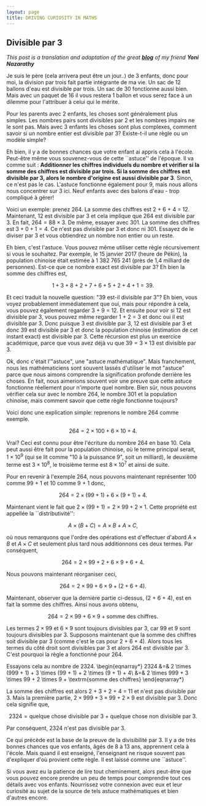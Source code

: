 ```yaml
---
layout: page
title: DRIVING CURIOSITY IN MATHS 
---
```


## Divisible par 3

*This post is a translation and adaptation of the great [**blog**](http://www.oneonepsilon.com/single-post/2017/01/15/Divide-by-Three) of my friend **Yoni Nazarathy***

Je suis le père (cela arrivera peut être un jour..) de 3 enfants, donc pour moi, la division par trois fait partie intégrante de ma vie. Un sac de 12 ballons d'eau est divisible par trois. Un sac de 30 fonctionne aussi bien. Mais avec un paquet de 16 il vous restera 1 ballon et vous serez face à un dilemme pour l'attribuer à celui qui le mérite.

Pour les parents avec 2 enfants, les choses sont généralement plus simples. Les nombres pairs sont divisibles par 2 et les nombres impairs ne le sont pas. Mais avec 3 enfants les choses sont plus complexes, comment savoir si un nombre entier est divisible par 3? Existe-t-il une règle ou un modèle simple?

Eh bien, il y a de bonnes chances que votre enfant ai appris cela à l'école. Peut-être même vous souvenez-vous de cette ``astuce'' de l'époque. Il va comme suit : **Additionner les chiffres individuels du nombre et vérifier si la somme des chiffres est divisible par trois. Si la somme des chiffres est divisible par 3, alors le nombre d'origine est aussi divisible par 3**. Sinon, ce n'est pas le cas. L'astuce fonctionne également pour 9, mais nous allons nous concentrer sur 3 ici. Neuf enfants avec des balons d'eau - trop compliqué à gérer!

Voici un exemple: prenez 264. La somme des chiffres est 2 + 6 + 4 = 12. Maintenant, 12 est divisible par 3 et cela implique que 264 est divisible par 3. En fait, $264 = 88 \times 3$. De même, essayer avec 301. La somme des chiffres est $3 + 0 + 1 = 4$. Ce n'est pas divisible par 3 et donc ni 301. Essayez de le diviser par 3 et vous obtiendrez un nombre non entier ou un reste.

Eh bien, c'est l'astuce. Vous pouvez même utiliser cette règle récursivement si vous le souhaitez. Par exemple, le 15 janvier 2017 (heure de Pékin), la population chinoise était estimée à 1 382 765 241 (près de 1,4 milliard de personnes). Est-ce que ce nombre exact est divisible par 3? Eh bien la somme des chiffres est,

$$1 + 3 + 8 + 2 + 7 + 6 + 5 + 2 + 4 + 1 = 39.$$

Et ceci traduit la nouvelle question: "39 est-il divisible par 3"? Eh bien, vous voyez probablement immédiatement que oui, mais pour répondre à cela, vous pouvez également regarder 3 + 9 = 12. Et ensuite pour voir si 12 est divisible par 3, vous pouvez même regarder 1 + 2 = 3 et donc oui il est divisible par 3. Donc puisque 3 est divisible par 3, 12 est divisible par 3 et donc 39 est divisible par 3 et donc la population chinoise (estimation de cet instant exact) est divisible par 3. Cette récursion est plus un exercice académique, parce que vous avez déjà vu que $39 = 3 \times 13$ est divisible par 3.

Ok, donc c'était l'"astuce", une "astuce mathématique". Mais franchement, nous les mathématiciens sont souvent lassés d'utiliser le mot "astuce" parce que nous aimons comprendre la signification profonde derrière les choses. En fait, nous aimerions souvent voir une preuve que cette astuce fonctionne réellement pour n'importe quel nombre. Bien sûr, nous pouvons vérifier cela sur avec le nombre 264, le nombre 301 et la population chinoise, mais comment savoir que cette règle fonctionne toujours?

Voici donc une explication simple: reprenons le nombre 264 comme exemple.

$$264 = 2 \times 100 + 6 \times 10 + 4.$$

Vrai? Ceci est connu pour être l'écriture du nombre 264 en base 10. Cela peut aussi être fait pour la population chinoise, où le terme principal serait, $1 \times 10^9$ (qui se lit comme "10 à la puissance 9", soit un milliard), le deuxième terme est $3\times 10^8$, le troisième terme est $8 \times 10^7$ et ainsi de suite.

Pour en revenir à l'exemple 264, nous pouvons maintenant représenter 100 comme 99 + 1 et 10 comme 9 + 1 donc,

$$264 = 2 \times (99 + 1) + 6 \times (9 + 1) + 4.$$

Maintenant vient le fait que $2 \times (99 + 1) = 2 \times 99 + 2 \times 1$. Cette propriété est appellée la ``distributivité'':

$$A \times (B + C) = A \times B + A \times C,$$

où nous remarquons que l'ordre des opérations est d'effectuer d'abord $A \times B$ et $A \times C$ et seulement plus tard nous additionnons  ces  deux termes. Par conséquent,

$$264 = 2 \times 99 + 2 + 6 \times 9 + 6 + 4.$$

Nous pouvons maintenant réorganiser ceci,

$$264 = 2 \times 99 + 6 \times 9 + (2 + 6 + 4).$$

Maintenant, observer que la dernière partie ci-dessus, (2 + 6 + 4), est en fait la somme des chiffres. Ainsi nous avons obtenu,

$$264 = 2 \times 99 + 6 \times 9 + \textrm{somme des chiffres}.$$

Les termes $2 \times 99$ et $6 \times 9$ sont toujours divisibles par 3, car 99 et 9 sont toujours divisibles par 3. Supposons maintenant que la somme des chiffres soit divisible par 3 (comme c'est le cas pour 2 + 6 + 4). Alors tous les termes du côté droit sont divisibles par 3 et alors 264 est divisible par 3. C'est pourquoi la règle a fonctionné pour 264.

Essayons cela au nombre de 2324.
\begin{eqnarray*}
2324 &=& 2 \times (999 + 1) + 3 \times (99 + 1) + 2 \times (9 + 1) + 4\\
       &=& 2 \times 999 + 3 \times 99 + 2 \times 9 + \textrm{somme des chiffres}
\end{eqnarray*}

La somme des chiffres est alors 2 + 3 + 2 + 4 = 11 et n'est pas divisible par 3. Mais la première partie, $2 \times 999 + 3 \times 99 + 2 \times 9$ est divisible par 3. Donc cela signifie que,

$$2324 = \textrm{quelque chose divisible par 3 + quelque chose non divisible par 3}.$$

Par conséquent, 2324 n'est pas divisible par 3.

Ce qui précède est la base de la preuve de la divisibilité par 3. Il y a de très bonnes chances que vos enfants, âgés de 8 à 13 ans, apprennent cela à l'école. Mais quand il est enseigné, l'enseignant ne risque souvent pas d'expliquer d'où provient cette règle. Il est laissé comme une ``astuce''.

Si vous avez eu la patience de lire tout cheminement, alors peut-être que vous pouvez encore prendre un peu de temps pour  comprendre tout ces détails avec vos enfants. Nourrissez votre connexion avec eux et leur curiosité au sujet de la source de tels astuce mathématiques et bien d'autres encore.
